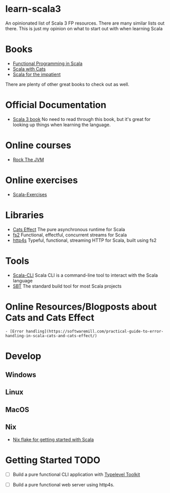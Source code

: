 # learn-scala3

An opinionated list of Scala 3 FP resources. There are many similar lists out there. This is just my opinion on what to start out with when learning Scala

# Books
 - [Functional Programming in Scala](https://www.manning.com/books/functional-programming-in-scala-second-edition)
 - [Scala with Cats](https://underscore.io/books/scala-with-cats/)
 - [Scala for the impatient](https://horstmann.com/scala/)

There are plenty of other great books to check out as well.

# Official Documentation
 - [Scala 3 book](https://docs.scala-lang.org/scala3/book/introduction.html)
    No need to read through this book, but it's great for looking up things when learning the language.

# Online courses
 - [Rock The JVM](https://rockthejvm.com/)

# Online exercises
  - [Scala-Exercises](https://www.scala-exercises.org/)

# Libraries
 - [Cats Effect](https://typelevel.org/cats-effect/)
   The pure asynchronous runtime for Scala
 - [fs2](https://fs2.io/#/)
    Functional, effectful, concurrent streams for Scala
 - [http4s](https://http4s.org/)
    Typeful, functional, streaming HTTP for Scala, built using fs2

# Tools
  - [Scala-CLI](https://scala-cli.virtuslab.org)
    Scala CLI is a command-line tool to interact with the Scala language
  - [SBT](https://www.scala-sbt.org/)
    The standard build tool for most Scala projects
    
# Online Resources/Blogposts about Cats and Cats Effect
    - [Error handling](https://softwaremill.com/practical-guide-to-error-handling-in-scala-cats-and-cats-effect/)
    
# Develop

## Windows

## Linux

## MacOS

## Nix
  - [Nix flake for getting started with Scala](https://github.com/DevInsideYou/scala-seed)

# Getting Started TODO
 - [ ] Build a pure functional CLI application with [Typelevel Toolkit](https://typelevel.org/toolkit/)
 - [ ] Build a pure functional web server using http4s.



